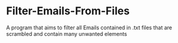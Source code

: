 # Filter-Emails-From-Files
A program that aims to filter all Emails contained in .txt files that are scrambled and contain many unwanted elements
